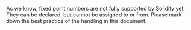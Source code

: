 As we know, fixed point numbers are not fully supported by Solidity yet.
They can be declared, but cannot be assigned to or from.
Please mark down the best practice of the handling in this document.
